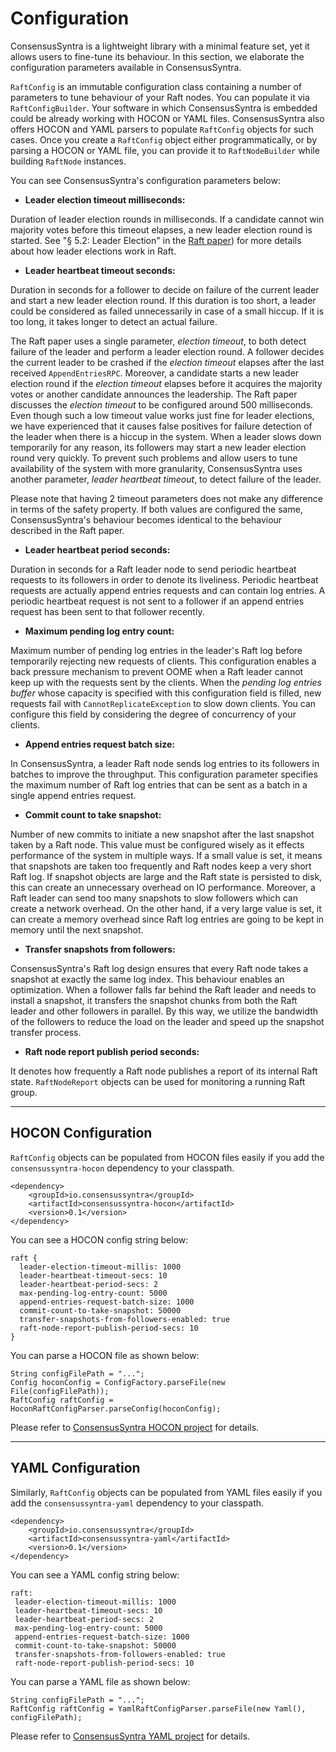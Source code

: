 
# Configuration

ConsensusSyntra is a lightweight library with a minimal feature set, yet it allows
users to fine-tune its behaviour. In this section, we elaborate the
configuration parameters available in ConsensusSyntra.

`RaftConfig` is an immutable configuration class containing a number of
parameters to tune behaviour of your Raft nodes. You can populate it via
`RaftConfigBuilder`. Your software in which ConsensusSyntra is embedded could be
already working with HOCON or YAML files. ConsensusSyntra also offers HOCON and YAML
parsers to populate `RaftConfig` objects for such cases. Once you create a
`RaftConfig` object either programmatically, or by parsing a HOCON or YAML file,
you can provide it to `RaftNodeBuilder` while building `RaftNode` instances.

You can see ConsensusSyntra's configuration parameters below:

* __Leader election timeout milliseconds:__

Duration of leader election rounds in milliseconds. If a candidate cannot win
majority votes before this timeout elapses, a new leader election round is
started. See "§ 5.2: Leader Election" in the [Raft
paper](https://raft.github.io/raft.pdf)) for more details about how leader
elections work in Raft.

* __Leader heartbeat timeout seconds:__

Duration in seconds for a follower to decide on failure of the current leader
and start a new leader election round. If this duration is too short, a leader
could be considered as failed unnecessarily in case of a small hiccup. If it is
too long, it takes longer to detect an actual failure.

The Raft paper uses a single parameter, _election timeout_, to both detect
failure of the leader and perform a leader election round. A follower decides
the current leader to be crashed if the _election timeout_ elapses after the
last received `AppendEntriesRPC`. Moreover, a candidate starts a new leader
election round if the _election timeout_ elapses before it acquires the majority
votes or another candidate announces the leadership. The Raft paper discusses
the _election timeout_ to be configured around 500 milliseconds. Even though
such a low timeout value works just fine for leader elections, we have
experienced that it causes false positives for failure detection of the leader
when there is a hiccup in the system. When a leader slows down temporarily for
any reason, its followers may start a new leader election round very quickly. To
prevent such problems and allow users to tune availability of the system with
more granularity, ConsensusSyntra uses another parameter, _leader heartbeat timeout_,
to detect failure of the leader.

Please note that having 2 timeout parameters does not make any difference in
terms of the safety property. If both values are configured the same,
ConsensusSyntra's behaviour becomes identical to the behaviour described in the Raft
paper.

* __Leader heartbeat period seconds:__

Duration in seconds for a Raft leader node to send periodic heartbeat requests
to its followers in order to denote its liveliness. Periodic heartbeat requests
are actually append entries requests and can contain log entries. A periodic 
heartbeat request is not sent to a follower if an append entries request has
been sent to that follower recently.

* __Maximum pending log entry count:__

Maximum number of pending log entries in the leader's Raft log before
temporarily rejecting new requests of clients. This configuration enables a back
pressure mechanism to prevent OOME when a Raft leader cannot keep up with the
requests sent by the clients. When the _pending log entries buffer_ whose
capacity is specified with this configuration field is filled, new requests fail
with `CannotReplicateException` to slow down clients. You can configure this
field by considering the degree of concurrency of your clients.

* __Append entries request batch size:__

In ConsensusSyntra, a leader Raft node sends log entries to its followers in batches
to improve the throughput. This configuration parameter specifies the maximum
number of Raft log entries that can be sent as a batch in a  single append
entries request.

* __Commit count to take snapshot:__

Number of new commits to initiate a new snapshot after the last snapshot taken
by a Raft node. This value must be configured wisely as it effects performance
of the system in multiple ways. If a small value is set, it means that snapshots
are taken too frequently and Raft nodes keep a very short Raft log. If snapshot
objects are large and the Raft state is persisted to disk, this can create an
unnecessary overhead on IO performance. Moreover, a Raft leader can send too
many snapshots to slow followers which can create a network overhead. On the
other hand, if a very large value is set, it can create a memory overhead since
Raft log entries are going to be kept in memory until the next snapshot.

* __Transfer snapshots from followers:__

ConsensusSyntra's Raft log design ensures that every Raft node takes a snapshot at
exactly the same log index. This behaviour enables an optimization. When a
follower falls far behind the Raft leader and needs to install a snapshot, it
transfers the snapshot chunks from both the Raft leader and other followers in
parallel. By this way, we utilize the bandwidth of the followers to reduce the
load on the leader and speed up the snapshot transfer process.

* __Raft node report publish period seconds:__

It denotes how frequently a Raft node publishes a report of its internal Raft
state. `RaftNodeReport` objects can be used for monitoring a running Raft group.

-----

## HOCON Configuration

`RaftConfig` objects can be populated from HOCON files easily if you add the
`consensussyntra-hocon` dependency to your classpath.

~~~~{.xml}
<dependency>
	<groupId>io.consensussyntra</groupId>
	<artifactId>consensussyntra-hocon</artifactId>
	<version>0.1</version>
</dependency>
~~~~

You can see a HOCON config string below:

~~~~{.hocon}
raft {
  leader-election-timeout-millis: 1000
  leader-heartbeat-timeout-secs: 10
  leader-heartbeat-period-secs: 2
  max-pending-log-entry-count: 5000
  append-entries-request-batch-size: 1000
  commit-count-to-take-snapshot: 50000
  transfer-snapshots-from-followers-enabled: true
  raft-node-report-publish-period-secs: 10
}
~~~~

You can parse a HOCON file as shown below:

~~~~{.java}
String configFilePath = "...";
Config hoconConfig = ConfigFactory.parseFile(new File(configFilePath));
RaftConfig raftConfig = HoconRaftConfigParser.parseConfig(hoconConfig);
~~~~

Please refer to
[ConsensusSyntra HOCON project](https://github.com/ConsensusSyntra/ConsensusSyntra/tree/master/consensussyntra-hocon) 
for details.

-----

## YAML Configuration

Similarly, `RaftConfig` objects can be populated from YAML files easily if you
add the `consensussyntra-yaml` dependency to your classpath.

~~~~{.xml}
<dependency>
	<groupId>io.consensussyntra</groupId>
	<artifactId>consensussyntra-yaml</artifactId>
	<version>0.1</version>
</dependency>
~~~~

You can see a YAML config string below:

~~~~{.yaml}
raft:
 leader-election-timeout-millis: 1000
 leader-heartbeat-timeout-secs: 10
 leader-heartbeat-period-secs: 2
 max-pending-log-entry-count: 5000
 append-entries-request-batch-size: 1000
 commit-count-to-take-snapshot: 50000
 transfer-snapshots-from-followers-enabled: true
 raft-node-report-publish-period-secs: 10
~~~~

You can parse a YAML file as shown below:

~~~~{.java}
String configFilePath = "...";
RaftConfig raftConfig = YamlRaftConfigParser.parseFile(new Yaml(), configFilePath);
~~~~

Please refer to [ConsensusSyntra YAML
project](https://github.com/ConsensusSyntra/ConsensusSyntra/tree/master/consensussyntra-yaml) for
details.
